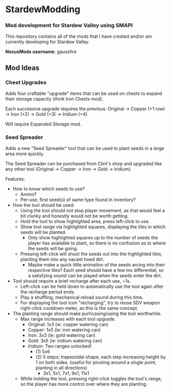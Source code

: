 # StardewModding
### Mod development for Stardew Valley using SMAPI

This repository contains all of the mods that I have created and/or am currently developing for Stardew Valley.

**NexusMods username**: gaussfire

## Mod Ideas

### Chest Upgrades
Adds four craftable "upgrade" items that can be used on chests to expand their storage capacity (think Iron Chests mod).

Each successive upgrade requires the previous: Original -> Copper (+1 row) -> Iron (+2) -> Gold (+3) -> Iridium (+4).

Will require Expanded Storage mod.

### Seed Spreader
Adds a new "Seed Spreader" tool that can be used to plant seeds in a large area more quickly.

The Seed Spreader can be purchased from Clint's shop and upgraded like any other tool (Original -> Copper -> Iron -> Gold -> Iridium).

Features:
 - How to know which seeds to use?
   - Ammo?
   - Per-use, first seed(s) of same type found in inventory?
 - How the tool should be used:
   - Using the tool should not stop player movement, as that would feel a bit clunky and honestly would not be worth getting.
   - Hold the tool to show highlighted area, press left-click to use.
   - Show tool range via highlighted squares, displaying the tiles in which seeds will be planted.
     - Only show highlighted squares up to the number of seeds the player has available to plant, so there is no confusion as to where the seeds will be going.
   - Pressing left-click will shoot the seeds out into the highlighted tiles, planting them into any vacant hoed dirt.
     - Maybe make a quick little animation of the seeds arcing into their respective tiles? Each seed should have a few ms differential, so a satisfying sound can be played when the seeds enter the dirt.
 - Tool should require a brief recharge after each use, ~1s.
   - Left-click can be held down to automatically use the tool again after the recharge period ends.
   - Play a shuffling, mechanical reload sound during this time.
   - For displaying the tool icon "recharging", try to reuse SDV weapon right-click cooldown meter, as this is the same concept.
 - The planting range should make purhcasing/using the tool worthwhile.
   - Max range increases with each tool upgrade.
     - Original: 1x3 (ie: copper watering can)
     - Copper: 1x5 (ie: iron watering can)
     - Iron: 3x3 (ie: gold watering can)
     - Gold: 3x5 (ie: iridium watering can)
     - Iridium: Two ranges unlocked!
       - (1) 5x6
       - (2) 5 steps; trapezoidal shape, each step increasing height by 1 on both sides. (useful for pivoting around a single point, planting in all directions)
         - 3x1, 5x1, 7x1, 9x1, 11x1
   - While holding the tool, pressing right-click toggles the tool's range, so the player has more control over where they are planting.

<!--
===== SCRAPPED =====
### Outgoing Mail
Adds the ability to send your own mail to other people in town. You can either write a message (counts as talking with recipient), attach items as gifts (counts as gifting the item to the recipient), or both. 

Your mail will need time to be picked up and delivered, so these actions will be performed the day *after* you put your outgoing mail in the mailbox. 

Mailing a letter does not cost anything. Mailing a gift with the letter should cost a slight mailing fee, maybe 5-50g, scaling with the price of the gift.

Why send mail? Simply put, for convenience:
  * Can gain friendship with townsfolk easier, at the expense of some slight mailing fees.
  * If someone's birthday is coming up, instead of waiting until the day of to stand outside their bedroom door for hours, you can just send them their favorite gift through the mail! Be sure to send it on the day before their birthday, though, so the mail has time to be delivered.

For implementation, not sure which one of these would work better:
  * Use a stamp, which is a new craftable/purchasable item, on your mailbox, or
  * Require an upgrade for your mailbox from Robin. This upgrade would be instant upon purchase.
====================
-->
